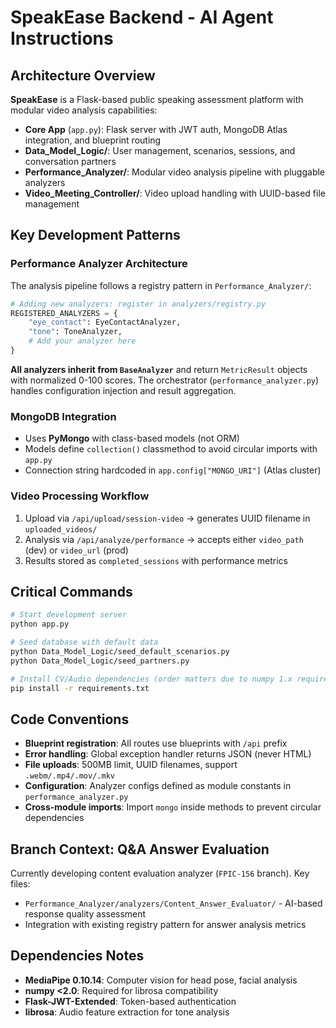# SpeakEase Backend - AI Agent Instructions

## Architecture Overview

**SpeakEase** is a Flask-based public speaking assessment platform with modular video analysis capabilities:

- **Core App** (`app.py`): Flask server with JWT auth, MongoDB Atlas integration, and blueprint routing
- **Data_Model_Logic/**: User management, scenarios, sessions, and conversation partners
- **Performance_Analyzer/**: Modular video analysis pipeline with pluggable analyzers 
- **Video_Meeting_Controller/**: Video upload handling with UUID-based file management

## Key Development Patterns

### Performance Analyzer Architecture
The analysis pipeline follows a registry pattern in `Performance_Analyzer/`:

```python
# Adding new analyzers: register in analyzers/registry.py
REGISTERED_ANALYZERS = {
    "eye_contact": EyeContactAnalyzer,
    "tone": ToneAnalyzer,
    # Add your analyzer here
}
```

**All analyzers inherit from `BaseAnalyzer`** and return `MetricResult` objects with normalized 0-100 scores. The orchestrator (`performance_analyzer.py`) handles configuration injection and result aggregation.

### MongoDB Integration
- Uses **PyMongo** with class-based models (not ORM)
- Models define `collection()` classmethod to avoid circular imports with `app.py`
- Connection string hardcoded in `app.config["MONGO_URI"]` (Atlas cluster)

### Video Processing Workflow
1. Upload via `/api/upload/session-video` → generates UUID filename in `uploaded_videos/`
2. Analysis via `/api/analyze/performance` → accepts either `video_path` (dev) or `video_url` (prod)
3. Results stored as `completed_sessions` with performance metrics

## Critical Commands

```bash
# Start development server
python app.py

# Seed database with default data
python Data_Model_Logic/seed_default_scenarios.py
python Data_Model_Logic/seed_partners.py

# Install CV/Audio dependencies (order matters due to numpy 1.x requirement)
pip install -r requirements.txt
```

## Code Conventions

- **Blueprint registration**: All routes use blueprints with `/api` prefix
- **Error handling**: Global exception handler returns JSON (never HTML)
- **File uploads**: 500MB limit, UUID filenames, support `.webm/.mp4/.mov/.mkv`
- **Configuration**: Analyzer configs defined as module constants in `performance_analyzer.py`
- **Cross-module imports**: Import `mongo` inside methods to prevent circular dependencies

## Branch Context: Q&A Answer Evaluation
Currently developing content evaluation analyzer (`FPIC-156` branch). Key files:
- `Performance_Analyzer/analyzers/Content_Answer_Evaluator/` - AI-based response quality assessment
- Integration with existing registry pattern for answer analysis metrics

## Dependencies Notes
- **MediaPipe 0.10.14**: Computer vision for head pose, facial analysis
- **numpy <2.0**: Required for librosa compatibility 
- **Flask-JWT-Extended**: Token-based authentication
- **librosa**: Audio feature extraction for tone analysis